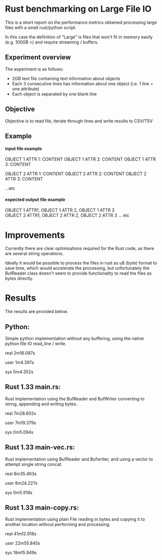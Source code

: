 # Rust benchmarking on Large File IO

This is a short report on the performance metrics obtained processing large files with a small rust/python script.

In this case the definition of "Large" is files that won't fit in memory easily (e.g. 100GB >) and require streaming / buffers.

## Experiment overview

The experiment is as follows:

* 2GB text file containing text information about objects
* Each 3 consecutive lines has information about one object (i.e. 1 line = one attribute)
* Each object is separated by one blank line

## Objective

Objective is to read file, iterate through lines and write results to CSV/TSV

## Example

#### input file example

OBJECT 1 ATTR 1: CONTENT
OBJECT 1 ATTR 2: CONTENT
OBJECT 1 ATTR 3: CONTENT

OBJECT 2 ATTR 1: CONTENT
OBJECT 2 ATTR 2: CONTENT
OBJECT 2 ATTR 3: CONTENT

...etc

#### expected output file example

OBJECT 1 ATTR1, OBJECT 1 ATTR 2, OBJECT 1 ATTR 3 <br>
OBJECT 2 ATTR1, OBJECT 2 ATTR 2, OBJECT 2 ATTR 3
... etc


# Improvements

Currently there are clear optimisations required for the Rust code, as there are several string operations.

Ideally it would be possible to process the files in rust as u8 (byte) format to save time, which would accelerate the processing, but unfortunately the BufReader class doesn't seem to provide functionality to read the files as bytes directly.

# Results

The results are provided below.
 

## Python:

Simple python implementation without any buffering, using the native python file IO read_line / write.

real    2m16.087s

user    1m4.397s

sys     0m4.352s


## Rust 1.33 main.rs:

Rust implementation using the BufReader and BufWriter converting to string, appending and writing bytes.

real    7m28.602s

user    7m19.379s

sys     0m5.094s


## Rust 1.33 main-vec.rs:

Rust implementation using BufReader and Bufwriter, and using a vector to attempt single string concat.

real    8m35.463s                                                                                        

user    8m24.227s                                                                                        

sys     0m5.918s

## Rust 1.33 main-copy.rs:

Rust implementation using plain File reading in bytes and copying it to another location without performing and processing.

real    41m12.918s

user    22m55.845s

sys     18m15.949s


